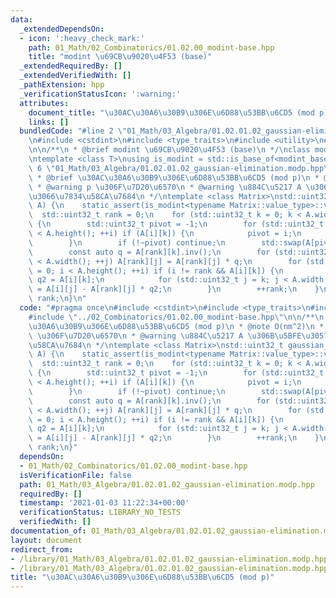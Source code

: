 ```yaml
---
data:
  _extendedDependsOn:
  - icon: ':heavy_check_mark:'
    path: 01_Math/02_Combinatorics/01.02.00_modint-base.hpp
    title: "modint \u69CB\u9020\u4F53 (base)"
  _extendedRequiredBy: []
  _extendedVerifiedWith: []
  _pathExtension: hpp
  _verificationStatusIcon: ':warning:'
  attributes:
    document_title: "\u30AC\u30A6\u30B9\u306E\u6D88\u53BB\u6CD5 (mod p)"
    links: []
  bundledCode: "#line 2 \"01_Math/03_Algebra/01.02.01.02_gaussian-elimination.modp.hpp\"\
    \n#include <cstdint>\n#include <type_traits>\n#include <utility>\n#line 4 \"01_Math/02_Combinatorics/01.02.00_modint-base.hpp\"\
    \n\n/**\n * @brief modint \u69CB\u9020\u4F53 (base)\n */\nclass modint_base {};\n\
    \ntemplate <class T>\nusing is_modint = std::is_base_of<modint_base, T>;\n#line\
    \ 6 \"01_Math/03_Algebra/01.02.01.02_gaussian-elimination.modp.hpp\"\n\n/**\n\
    \ * @brief \u30AC\u30A6\u30B9\u306E\u6D88\u53BB\u6CD5 (mod p)\n * @note O(nm^2)\n\
    \ * @warning p \u306F\u7D20\u6570\n * @warning \u884C\u5217 A \u306B\u5BFE\u3057\
    \u3066\u7834\u58CA\u7684\n */\ntemplate <class Matrix>\nstd::uint32_t gaussian_elimination(Matrix&\
    \ A) {\n    static_assert(is_modint<typename Matrix::value_type>::value);\n  \
    \  std::uint32_t rank = 0;\n    for (std::uint32_t k = 0; k < A.width(); ++k)\
    \ {\n        std::uint32_t pivot = -1;\n        for (std::uint32_t i = rank; i\
    \ < A.height(); ++i) if (A[i][k]) {\n            pivot = i;\n            break;\n\
    \        }\n        if (!~pivot) continue;\n        std::swap(A[pivot], A[rank]);\n\
    \        const auto q = A[rank][k].inv();\n        for (std::uint32_t j = 0; j\
    \ < A.width(); ++j) A[rank][j] = A[rank][j] * q;\n        for (std::uint32_t i\
    \ = 0; i < A.height(); ++i) if (i != rank && A[i][k]) {\n            const auto\
    \ q2 = A[i][k];\n            for (std::uint32_t j = k; j < A.width(); ++j) A[i][j]\
    \ = A[i][j] - A[rank][j] * q2;\n        }\n        ++rank;\n    }\n    return\
    \ rank;\n}\n"
  code: "#pragma once\n#include <cstdint>\n#include <type_traits>\n#include <utility>\n\
    #include \"../02_Combinatorics/01.02.00_modint-base.hpp\"\n\n/**\n * @brief \u30AC\
    \u30A6\u30B9\u306E\u6D88\u53BB\u6CD5 (mod p)\n * @note O(nm^2)\n * @warning p\
    \ \u306F\u7D20\u6570\n * @warning \u884C\u5217 A \u306B\u5BFE\u3057\u3066\u7834\
    \u58CA\u7684\n */\ntemplate <class Matrix>\nstd::uint32_t gaussian_elimination(Matrix&\
    \ A) {\n    static_assert(is_modint<typename Matrix::value_type>::value);\n  \
    \  std::uint32_t rank = 0;\n    for (std::uint32_t k = 0; k < A.width(); ++k)\
    \ {\n        std::uint32_t pivot = -1;\n        for (std::uint32_t i = rank; i\
    \ < A.height(); ++i) if (A[i][k]) {\n            pivot = i;\n            break;\n\
    \        }\n        if (!~pivot) continue;\n        std::swap(A[pivot], A[rank]);\n\
    \        const auto q = A[rank][k].inv();\n        for (std::uint32_t j = 0; j\
    \ < A.width(); ++j) A[rank][j] = A[rank][j] * q;\n        for (std::uint32_t i\
    \ = 0; i < A.height(); ++i) if (i != rank && A[i][k]) {\n            const auto\
    \ q2 = A[i][k];\n            for (std::uint32_t j = k; j < A.width(); ++j) A[i][j]\
    \ = A[i][j] - A[rank][j] * q2;\n        }\n        ++rank;\n    }\n    return\
    \ rank;\n}"
  dependsOn:
  - 01_Math/02_Combinatorics/01.02.00_modint-base.hpp
  isVerificationFile: false
  path: 01_Math/03_Algebra/01.02.01.02_gaussian-elimination.modp.hpp
  requiredBy: []
  timestamp: '2021-01-03 11:22:34+00:00'
  verificationStatus: LIBRARY_NO_TESTS
  verifiedWith: []
documentation_of: 01_Math/03_Algebra/01.02.01.02_gaussian-elimination.modp.hpp
layout: document
redirect_from:
- /library/01_Math/03_Algebra/01.02.01.02_gaussian-elimination.modp.hpp
- /library/01_Math/03_Algebra/01.02.01.02_gaussian-elimination.modp.hpp.html
title: "\u30AC\u30A6\u30B9\u306E\u6D88\u53BB\u6CD5 (mod p)"
---
```

